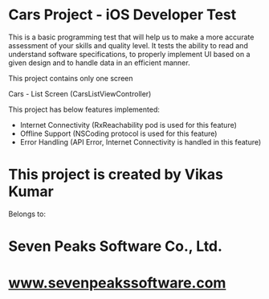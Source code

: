 # Cars Project - iOS Developer Test


This is a basic programming test that will help us to make a more accurate assessment of your skills and quality level. It tests the ability to read and understand software specifications, to properly implement UI based on a given design and to handle data in an efficient manner.

This project contains only one screen

Cars - List Screen (CarsListViewController)

This project has below features implemented:
- Internet Connectivity (RxReachability pod is used for this feature)
- Offline Support (NSCoding protocol is used for this feature)
- Error Handling (API Error, Internet Connectivity is handled in this feature)



# This project is created by Vikas Kumar

Belongs to:

# Seven Peaks Software Co., Ltd.
# www.sevenpeakssoftware.com
